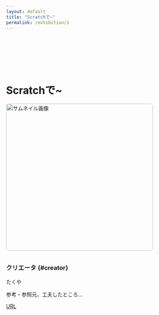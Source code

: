 ```yaml
---
layout: default
title: "Scratchで~"
permalink: /exhibition/1
---
```

<h1 style="padding-top: 100px;">Scratchで~</h1>
<img class='top-img lazyload' src='../img/2023/exhibition/test.JPG' alt='サムネイル画像' loading='lazy'  style='margin-bottom: 10px; border-radius: 6px;width: 400px;' />

 
### クリエータ {#creator}
<p>
  たくや
</p>
<p>参考・参照元、工夫したところ...</p>
<a href="https://makenew.panasonic.jp/magazine/articles/045/" target="_blank" rel="noopener" class="button">URL</a>

<style type="text/css">
  .prev { display: table-cell; color: white; text-align: left;   }
  .toc  { display: table-cell; color: white; text-align: center; }
  .next { display: table-cell; color: white; text-align: right;  }
  .nav a:link, .nav a:visited { color: white; }
</style>
